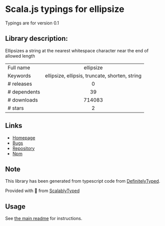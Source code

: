 
# Scala.js typings for ellipsize

Typings are for version 0.1

## Library description:
Ellipsizes a string at the nearest whitespace character near the end of allowed length

|                    |                 |
| ------------------ | :-------------: |
| Full name          | ellipsize |
| Keywords           | ellipsize, ellipsis, truncate, shorten, string |
| # releases         | 0 |
| # dependents       | 39 |
| # downloads        | 714083 |
| # stars            | 2 |

## Links
- [Homepage](https://github.com/mvhenten/ellipsize)
- [Bugs](https://github.com/mvhenten/ellipsize/issues)
- [Repository](https://github.com/mvhenten/ellipsize)
- [Npm](https://www.npmjs.com/package/ellipsize)
    


## Note
This library has been generated from typescript code from [DefinitelyTyped](https://definitelytyped.org).

Provided with :purple_heart: from [ScalablyTyped](https://github.com/oyvindberg/ScalablyTyped)

## Usage
See [the main readme](../../readme.md) for instructions.


